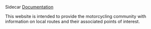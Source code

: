 Sidecar
[Documentation](https://github.com/Bio-JRMD-Capstone/Documentation)

This website is intended to provide the motorcycling community with information on local routes and their associated points of interest.
